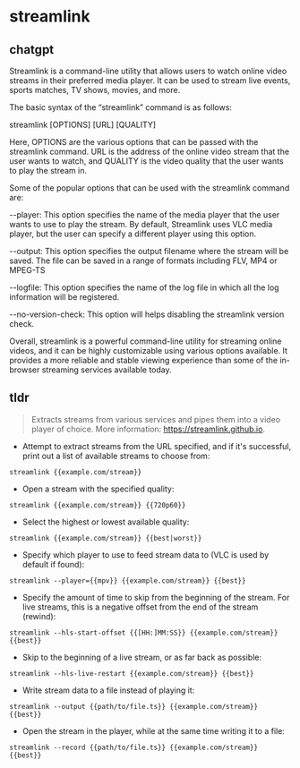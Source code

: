 # streamlink 
## chatgpt 
Streamlink is a command-line utility that allows users to watch online video streams in their preferred media player. It can be used to stream live events, sports matches, TV shows, movies, and more.

The basic syntax of the “streamlink” command is as follows:

streamlink [OPTIONS] [URL] [QUALITY]

Here, OPTIONS are the various options that can be passed with the streamlink command. URL is the address of the online video stream that the user wants to watch, and QUALITY is the video quality that the user wants to play the stream in.

Some of the popular options that can be used with the streamlink command are:

--player: This option specifies the name of the media player that the user wants to use to play the stream. By default, Streamlink uses VLC media player, but the user can specify a different player using this option.

--output: This option specifies the output filename where the stream will be saved. The file can be saved in a range of formats including FLV, MP4 or MPEG-TS

--logfile: This option specifies the name of the log file in which all the log information will be registered.

--no-version-check: This option will helps disabling the streamlink version check.

Overall, streamlink is a powerful command-line utility for streaming online videos, and it can be highly customizable using various options available.  It provides a more reliable and stable viewing experience than some of the in-browser streaming services available today.  

## tldr 
 
> Extracts streams from various services and pipes them into a video player of choice.
> More information: <https://streamlink.github.io>.

- Attempt to extract streams from the URL specified, and if it's successful, print out a list of available streams to choose from:

`streamlink {{example.com/stream}}`

- Open a stream with the specified quality:

`streamlink {{example.com/stream}} {{720p60}}`

- Select the highest or lowest available quality:

`streamlink {{example.com/stream}} {{best|worst}}`

- Specify which player to use to feed stream data to (VLC is used by default if found):

`streamlink --player={{mpv}} {{example.com/stream}} {{best}}`

- Specify the amount of time to skip from the beginning of the stream. For live streams, this is a negative offset from the end of the stream (rewind):

`streamlink --hls-start-offset {{[HH:]MM:SS}} {{example.com/stream}} {{best}}`

- Skip to the beginning of a live stream, or as far back as possible:

`streamlink --hls-live-restart {{example.com/stream}} {{best}}`

- Write stream data to a file instead of playing it:

`streamlink --output {{path/to/file.ts}} {{example.com/stream}} {{best}}`

- Open the stream in the player, while at the same time writing it to a file:

`streamlink --record {{path/to/file.ts}} {{example.com/stream}} {{best}}`
